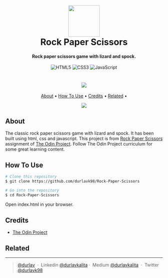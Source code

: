 <h1 align="center">
  <a href="https://www.theodinproject.com/"><img src="https://www.theodinproject.com/assets/odin-logo-2d729f16279e9fc3b58ce847eacf07f883bdfc95eb23bb5064ed59d36ef551d6.svg" width="100"></a>
  <br>
  Rock Paper Scissors
  <br>
</h1>

<h4 align="center">Rock paper scissors game with lizard and spock.</h4>

<p align="center">
<img alt="HTML5" src="https://img.shields.io/badge/html5-%23E34F26.svg?&style=for-the-badge&logo=html5&logoColor=white"/>
<img alt="CSS3" src="https://img.shields.io/badge/css3-%231572B6.svg?&style=for-the-badge&logo=css3&logoColor=white"/>
<img alt="JavaScript" src="https://img.shields.io/badge/javascript-%23323330.svg?&style=for-the-badge&logo=javascript&logoColor=%23F7DF1E"/>
</p>
<h1 align="center">
<a href="https://durlavk98.github.io/Rock-Paper-Scissors/"><img src="https://img.shields.io/badge/Live%20demo%20at-GitHub%20Pages-blueviolet.svg?style=for-the-badge&logo=GitHub"/></a>
</h1>


<p align="center">
  <a href="#about">About</a> •
  <a href="#how-to-use">How To Use</a> •
  <a href="#credits">Credits</a> •
  <a href="#related">Related</a> •
</p>

<div align="center">
<img src="https://raw.githubusercontent.com/durlavk98/Rock-Paper-Scissors/main/images/rock-paper-scissors.gif"/>
</div>

## About
The classic rock paper scissors game with lizard and spock. It has been built using html, css and javascript.
This project is from [Rock Paper Scissors](https://www.theodinproject.com/paths/foundations/courses/foundations/lessons/rock-paper-scissors) assignment of [The Odin Project](https://www.theodinproject.com/). Follow The Odin Project curriculum for some great learning content.

## How To Use

```bash
# Clone this repository
$ git clone https://github.com/durlavk98/Rock-Paper-Scissors

# Go into the repository
$ cd Rock-Paper-Scissors
```
Open index.html in your browser.

## Credits

- [The Odin Project](https://www.theodinproject.com/)

## Related


---

> [@durlav](https://durlavkalita.github.io) &nbsp;&middot;&nbsp;
> Linkedin [@durlavkalita](https://linkedin.com/in/durlavkalita)&nbsp;&middot;&nbsp;
> Medium [@durlavkalita](https://durlavkalita.medium.com) &nbsp;&middot;&nbsp;
> Twitter [@durlavk98](https://twitter.com/durlavk98)